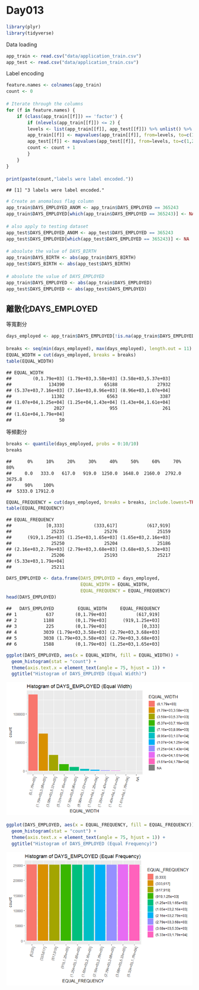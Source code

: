 Day013
================

``` r
library(plyr)
library(tidyverse)
```

Data loading

``` r
app_train <- read.csv("data/application_train.csv")
app_test <- read.csv("data/application_train.csv")
```

Label encoding

``` r
feature.names <- colnames(app_train)
count <- 0

# Iterate through the columns
for (f in feature.names) {
    if (class(app_train[[f]]) == 'factor') {
        if (nlevels(app_train[[f]]) <= 2) {
        levels <- list(app_train[[f]], app_test[[f]]) %>% unlist() %>% levels()
        app_train[[f]] <- mapvalues(app_train[[f]], from=levels, to=c(1,2)) %>% as.integer()
        app_test[[f]] <- mapvalues(app_test[[f]], from=levels, to=c(1,2)) %>% as.integer()
        count <- count + 1
        }
    }
}

print(paste(count,"labels were label encoded."))
```

    ## [1] "3 labels were label encoded."

``` r
# Create an anomalous flag column
app_train$DAYS_EMPLOYED_ANOM <- app_train$DAYS_EMPLOYED == 365243
app_train$DAYS_EMPLOYED[which(app_train$DAYS_EMPLOYED == 365243)] <- NA

# also apply to testing dataset
app_test$DAYS_EMPLOYED_ANOM <- app_test$DAYS_EMPLOYED == 365243
app_test$DAYS_EMPLOYED[which(app_test$DAYS_EMPLOYED == 365243)] <- NA

# absolute the value of DAYS_BIRTH
app_train$DAYS_BIRTH <- abs(app_train$DAYS_BIRTH)
app_test$DAYS_BIRTH <- abs(app_test$DAYS_BIRTH)

# absolute the value of DAYS_EMPLOYED
app_train$DAYS_EMPLOYED <- abs(app_train$DAYS_EMPLOYED)
app_test$DAYS_EMPLOYED <- abs(app_test$DAYS_EMPLOYED)
```

離散化DAYS\_EMPLOYED
--------------------

等寬劃分

``` r
days_employed <- app_train$DAYS_EMPLOYED[!is.na(app_train$DAYS_EMPLOYED)]

breaks <- seq(min(days_employed), max(days_employed), length.out = 11)
EQUAL_WIDTH = cut(days_employed, breaks = breaks)
table(EQUAL_WIDTH)
```

    ## EQUAL_WIDTH
    ##        (0,1.79e+03] (1.79e+03,3.58e+03] (3.58e+03,5.37e+03] 
    ##              134390               65188               27932 
    ## (5.37e+03,7.16e+03] (7.16e+03,8.96e+03] (8.96e+03,1.07e+04] 
    ##               11382                6563                3387 
    ## (1.07e+04,1.25e+04] (1.25e+04,1.43e+04] (1.43e+04,1.61e+04] 
    ##                2027                 955                 261 
    ## (1.61e+04,1.79e+04] 
    ##                  50

等頻劃分

``` r
breaks <- quantile(days_employed, probs = 0:10/10)
breaks
```

    ##      0%     10%     20%     30%     40%     50%     60%     70%     80% 
    ##     0.0   333.0   617.0   919.0  1250.0  1648.0  2160.0  2792.0  3675.8 
    ##     90%    100% 
    ##  5333.0 17912.0

``` r
EQUAL_FREQUENCY = cut(days_employed, breaks = breaks, include.lowest=TRUE)
table(EQUAL_FREQUENCY)
```

    ## EQUAL_FREQUENCY
    ##             [0,333]           (333,617]           (617,919] 
    ##               25235               25276               25159 
    ##      (919,1.25e+03] (1.25e+03,1.65e+03] (1.65e+03,2.16e+03] 
    ##               25250               25204               25186 
    ## (2.16e+03,2.79e+03] (2.79e+03,3.68e+03] (3.68e+03,5.33e+03] 
    ##               25206               25193               25217 
    ## (5.33e+03,1.79e+04] 
    ##               25211

``` r
DAYS_EMPLOYED <- data.frame(DAYS_EMPLOYED = days_employed,
                            EQUAL_WIDTH = EQUAL_WIDTH,
                            EQUAL_FREQUENCY = EQUAL_FREQUENCY)
head(DAYS_EMPLOYED)
```

    ##   DAYS_EMPLOYED         EQUAL_WIDTH     EQUAL_FREQUENCY
    ## 1           637        (0,1.79e+03]           (617,919]
    ## 2          1188        (0,1.79e+03]      (919,1.25e+03]
    ## 3           225        (0,1.79e+03]             [0,333]
    ## 4          3039 (1.79e+03,3.58e+03] (2.79e+03,3.68e+03]
    ## 5          3038 (1.79e+03,3.58e+03] (2.79e+03,3.68e+03]
    ## 6          1588        (0,1.79e+03] (1.25e+03,1.65e+03]

``` r
ggplot(DAYS_EMPLOYED, aes(x = EQUAL_WIDTH, fill = EQUAL_WIDTH)) +
  geom_histogram(stat = "count") +
  theme(axis.text.x = element_text(angle = 75, hjust = 1)) +
  ggtitle("Histogram of DAYS_EMPLOYED (Equal Width)")
```

![](Day013_files/figure-markdown_github/unnamed-chunk-9-1.png)

``` r
ggplot(DAYS_EMPLOYED, aes(x = EQUAL_FREQUENCY, fill = EQUAL_FREQUENCY)) +
  geom_histogram(stat = "count") +
  theme(axis.text.x = element_text(angle = 75, hjust = 1)) +
  ggtitle("Histogram of DAYS_EMPLOYED (Equal Frequency)")
```

![](Day013_files/figure-markdown_github/unnamed-chunk-10-1.png)
